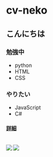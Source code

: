 # cv-neko #

## こんにちは ##

### 勉強中 ###
 * python
 * HTML
 * CSS

### やりたい ###
 * JavaScript
 * C#

#### [詳細](https://cv-neko.github.io/)  ####

<br><a href="https://github.com/anuraghazra/github-readme-stats">
  <img align="left" src="https://github-readme-stats.vercel.app/api?username=cv-neko&count_private=true&show_icons=true" />
</a>
<a href="https://github.com/anuraghazra/github-readme-stats">
  <img align="left" src="https://github-readme-stats.vercel.app/api/top-langs/?username=cv-wakana" />
</a>